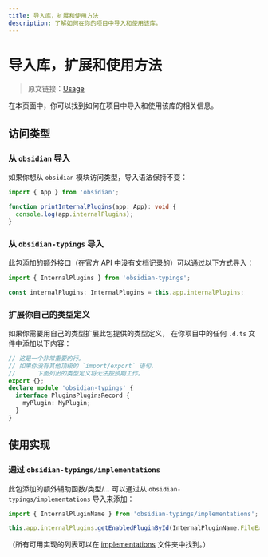 ```yaml
---
title: 导入库，扩展和使用方法
description: 了解如何在你的项目中导入和使用该库。
---
```



# 导入库，扩展和使用方法

> 原文链接：[Usage](https://fevol.github.io/obsidian-typings/usage/)

在本页面中，你可以找到如何在项目中导入和使用该库的相关信息。

## 访问类型
### 从 `obsidian` 导入

如果你想从 `obsidian` 模块访问类型，导入语法保持不变：

```ts
import { App } from 'obsidian';

function printInternalPlugins(app: App): void {
  console.log(app.internalPlugins);
}
```

### 从 `obsidian-typings` 导入

此包添加的额外接口（在官方 API 中没有文档记录的）可以通过以下方式导入：

```ts
import { InternalPlugins } from 'obsidian-typings';

const internalPlugins: InternalPlugins = this.app.internalPlugins;
```

### 扩展你自己的类型定义

如果你需要用自己的类型扩展此包提供的类型定义，
在你项目中的任何 `.d.ts` 文件中添加以下内容：

```ts
// 这是一个非常重要的行。
// 如果你没有其他顶级的 `import/export` 语句，
//      下面列出的类型定义将无法按预期工作。
export {};
declare module 'obsidian-typings' {
  interface PluginsPluginsRecord {
    myPlugin: MyPlugin;
  }
}
```

## 使用实现
### 通过 `obsidian-typings/implementations`

此包添加的额外辅助函数/类型/... 可以通过从 `obsidian-typings/implementations` 导入来添加：

```ts
import { InternalPluginName } from 'obsidian-typings/implementations';

this.app.internalPlugins.getEnabledPluginById(InternalPluginName.FileExplorer);
```

（所有可用实现的列表可以在 [implementations](https://github.com/Fevol/obsidian-typings/tree/main/src/implementations) 文件夹中找到。）